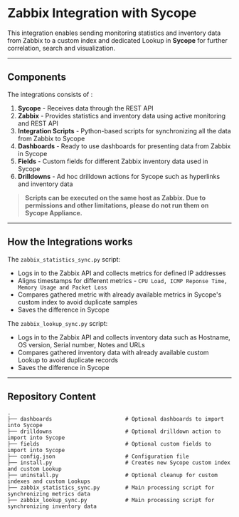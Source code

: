 # Zabbix Integration with Sycope

This integration enables sending monitoring statistics and inventory data from Zabbix to a custom index and dedicated Lookup in **Sycope** for further correlation, search and visualization.

---

## Components

The integrations consists of :

1. **Sycope** - Receives data through the REST API
2. **Zabbix** - Provides statistics and inventory data using active monitoring and REST API
3. **Integration Scripts** - Python-based scripts for synchronizing all the data from Zabbix to Sycope
4. **Dashboards** - Ready to use dashboards for presenting data from Zabbix in Sycope
5. **Fields** - Custom fields for different Zabbix inventory data used in Sycope
6. **Drilldowns** - Ad hoc drilldown actions for Sycope such as hyperlinks and inventory data

> **Scripts can be executed on the same host as Zabbix. Due to permissions and other limitations, please do not run them on Sycope Appliance.**

---

## How the Integrations works

The `zabbix_statistics_sync.py` script:

- Logs in to the Zabbix API and collects metrics for defined IP addresses
- Aligns timestamps for different metrics - `CPU Load, ICMP Reponse Time, Memory Usage and Packet Loss`
- Compares gathered metric with already available metrics in Sycope's custom index to avoid duplicate samples
- Saves the difference in Sycope

The `zabbix_lookup_sync.py` script:

- Logs in to the Zabbix API and collects inventory data such as Hostname, OS version, Serial number, Notes and URLs
- Compares gathered inventory data with already available custom Lookup to avoid duplicate records
- Saves the difference in Sycope

---

## Repository Content

```
.
├── dashboards                       # Optional dashboards to import into Sycope
├── drilldowns                       # Optional drilldown action to import into Sycope
├── fields                           # Optional custom fields to import into Sycope
├── config.json                      # Configuration file
├── install.py                       # Creates new Sycope custom index and custom Lookup
├── uninstall.py                     # Optional cleanup for custom indexes and custom Lookups
├── zabbix_statistics_sync.py        # Main processing script for synchronizing metrics data
├── zabbix_lookup_sync.py            # Main processing script for synchronizing inventory data
```
